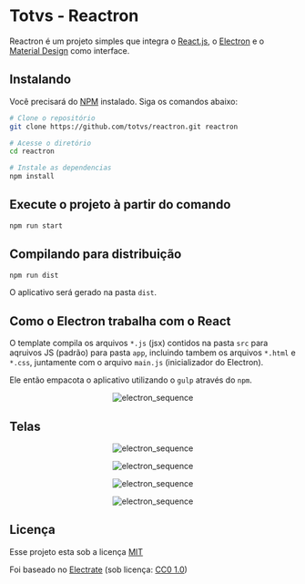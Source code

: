# Totvs - Reactron

Reactron é um projeto simples que integra o [React.js](https://reactjs.org/), o [Electron](https://electronjs.org/) e o [Material Design](https://material-ui.com/pt/) como interface.


## Instalando

Você precisará do [NPM](https://nodejs.org/en/) instalado.
Siga os comandos abaixo:

```bash
# Clone o repositório
git clone https://github.com/totvs/reactron.git reactron

# Acesse o diretório
cd reactron

# Instale as dependencias
npm install
```

## Execute o projeto à partir do comando

```bash
npm run start
```

## Compilando para distribuição

```bash
npm run dist
```

O aplicativo será gerado na pasta `dist`.


## Como o Electron trabalha com o React

O template compila os arquivos `*.js` (jsx) contidos na pasta `src` para aqruivos JS (padrão) para pasta `app`, incluindo tambem os arquivos `*.html` e `*.css`, juntamente com o arquivo `main.js` (inicializador do Electron). 

Ele então empacota o aplicativo utilizando o `gulp` através do `npm`.


<p align="center"> 
  <img src="https://github.com/ricardomansano/My_Sources/blob/master/Electron/replay_recorder/images/electron_sequence.png" alt="electron_sequence" border="0">
</p>

## Telas

<p align="center"> 
  <img src="https://github.com/ricardomansano/My_Sources/blob/master/Electron/replay_recorder/images/screen1.png" alt="electron_sequence" border="0">
</p>
<p align="center"> 
  <img src="https://github.com/ricardomansano/My_Sources/blob/master/Electron/replay_recorder/images/screen2.png" alt="electron_sequence" border="0">
</p>
<p align="center"> 
  <img src="https://github.com/ricardomansano/My_Sources/blob/master/Electron/replay_recorder/images/screen3.png" alt="electron_sequence" border="0">
</p>
<p align="center"> 
  <img src="https://github.com/ricardomansano/My_Sources/blob/master/Electron/replay_recorder/images/screen4.png" alt="electron_sequence" border="0">
</p>

## Licença

Esse projeto esta sob a licença [MIT](https://www.opensource.org/licenses/mit-license.php)

Foi baseado no [Electrate](https://github.com/mmick66/electrate) (sob licença: [CC0 1.0](https://creativecommons.org/publicdomain/zero/1.0/deed.pt_BR))